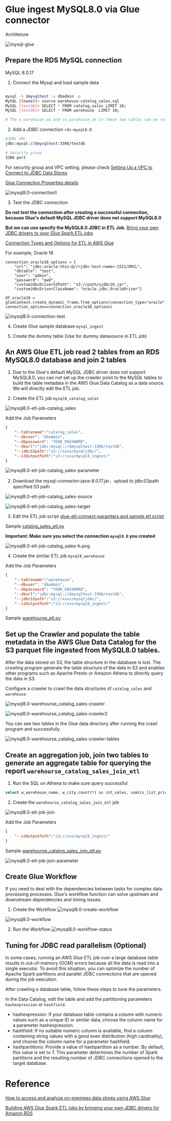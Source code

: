 # Glue ingest MySQL8.0 via Glue connector

Architeture

![mysql-glue](media/mysql-glue.png)

## Prepare the RDS MySQL connection
MySQL 8.0.17

1. Connect the Mysql and load sample data
```bash

mysql -h $mysqlhost -u dbadmin -p
MySQL [(none)]> source warehouse-catelog_sales.sql
MySQL [testdb]> SELECT * FROM catalog_sales LIMIT 10;
MySQL [testdb]> SELECT * FROM warehouse  LIMIT 10;

# The w_warehouse_sk and cs_warehouse_sk in these two tables can be related for subsequent data processing join.
```

2. Add a JDBC connection `rds-mysql8.0`
```bash
#JDBC URL
jdbc:mysql://$mysqlhost:3306/testdb

# Security group
3306 port
```
For security group and VPC setting, please check [Setting Up a VPC to Connect to JDBC Data Stores](https://docs.aws.amazon.com/glue/latest/dg/setup-vpc-for-glue-access.html)

[Glue Connection Properties details](https://docs.aws.amazon.com/glue/latest/dg/connection-defining.html#connection-properties-jdbc)

![mysql8.0-connection1](media/mysql8.0-connection1.png)

3. Test the JDBC connection

**Do not test the connection after creating a successful connection, because Glue's default MySQL JDBC driver does not support MySQL8.0**

**But we can use specify the MySQL8.0 JDBC in ETL Job**. [Bring your own JDBC drivers to your Glue Spark ETL jobs](https://aws.amazon.com/about-aws/whats-new/2019/11/aws-glue-now-enables-you-to-bring-your-own-jdbc-drivers-to-your-glue-spark-etl-jobs/)

[Connection Types and Options for ETL in AWS Glue ](https://docs.aws.amazon.com/glue/latest/dg/aws-glue-programming-etl-connect.html#aws-glue-programming-etl-connect-jdbc)

For example, Oracle 18

```
connection_oracle18_options = {
    "url": "jdbc:oracle:thin:@//<jdbc-host-name>:1521/ORCL",
    "dbtable": "test",
    "user": "admin",
    "password": "pwd",
    "customJdbcDriverS3Path": "s3://path/ojdbc10.jar",
    "customJdbcDriverClassName": "oracle.jdbc.OracleDriver"}

df_oracle18 = glueContext.create_dynamic_frame.from_options(connection_type="oracle",
connection_options=connection_oracle18_options)
```

![mysql8.0-connection-test](media/mysql8.0-connection-test.png)

4. Create Glue sample database `mysql_ingest`

5. Create the dummy table (Use for dummy datasource in ETL job)

## An AWS Glue ETL job read 2 tables from an RDS MySQL8.0 database and join 2 tables

1. Due to the Glue's default MySQL JDBC driver does not support MySQL8.0, you can not set up the crawler point to the MySQL tables to build the table metadata in the AWS Glue Data Catalog as a data source. We will directly edit the ETL job.

2. Create the ETL job `mysql8_catalog_sales`

![mysql8.0-etl-job-catalog_sales](media/mysql8.0-etl-job-catalog_sales.png)

Add the Job Parameters

```json
{
    "--tablename":"catalog_sales",
    "--dbuser": "dbadmin",
    "--dbpassword": "YOUR_PASSWORD",
    "--dburl":"jdbc:mysql://$mysqlhost:3306/testdb",
    "--jdbcS3path":"s3://xxxx/mysqljdbc/",
    "--s3OutputPath":"s3://xxx/mysql8_ingest/"
}
```

![mysql8.0-etl-job-catalog_sales-parameter](media/mysql8.0-etl-job-catalog_sales-parameter.png)

2. Download the mysql-connector-java-8.0.17.jar，upload to jdbcS3path specified S3 path

![mysql8.0-etl-job-catalog_sales-source](media/mysql8.0-etl-job-catalog_sales-source.png)

![mysql8.0-etl-job-catalog_sales-target](media/mysql8.0-etl-job-catalog_sales-target.png)

3. Edit the ETL job script
[glue-etl-connect-paramters and sample etl script](https://docs.aws.amazon.com/glue/latest/dg/aws-glue-programming-etl-connect.html)

Sample [catalog_sales_etl.py](scripts/catalog_sales_etl.py)

**Important: Make sure you select the connection `mysql8.0` you created**

![mysql8.0-etl-job-catalog_sales-h.png](media/mysql8.0-etl-job-catalog_sales-h.png)

4. Create the similar ETL job `mysql8_warehouse`

Add the Job Parameters

```json
{
    "--tablename":"warehouse",
    "--dbuser": "dbadmin",
    "--dbpassword": "YOUR_PASSWORD",
    "--dburl":"jdbc:mysql://$mysqlhost:3306/testdb",
    "--jdbcS3path":"s3://xxxx/mysqljdbc/",
    "--s3OutputPath":"s3://xxx/mysql8_ingest/"
}
```

Sample [warehourse_etl.py](scripts/warehourse_etl.py)

## Set up the Crawler and populate the table metadata in the AWS Glue Data Catalog for the S3 parquet file ingested from MySQL8.0 tables. 

After the data stored on S3, the table structure in the database is lost. The crawling program generate the table structure of the data in S3 and enables other programs such as Apache Presto or Amazon Athena to directly query the data in S3. 

Configure a crawler to crawl the data structures of `catalog_sales` and `warehouse`.

![mysql8.0-warehourse_catalog_sales-crawler](media/mysql8.0-warehourse_catalog_sales-crawler.png)

![mysql8.0-warehourse_catalog_sales-crawler2](media/mysql8.0-warehourse_catalog_sales-crawler2.png)

You can see two tables in the Glue data directory after running the crawl program and successfully

![mysql8.0-warehourse_catalog_sales-crawler-tables](media/mysql8.0-warehourse_catalog_sales-crawler-tables.png)

## Create an aggregation job, join two tables to generate an aggregate table for querying the report `warehourse_catalog_sales_join_etl`

1. Run the SQL on Athena to make sure query successful
```bash
select w_warehouse_name, w_city,count(*) as cnt_sales, sum(cs_list_price) as total_revenue,sum(cs_net_profit_double) as total_net_profit,sum(cs_wholesale_cost) as total_cost from mysql_ingest.catalog_sales join mysql_ingest.warehouse on cs_warehouse_sk = w_warehouse_sk group by w_warehouse_name, w_city
```

2. Create the `warehourse_catalog_sales_join_etl` job

![mysql8.0-etl-job-join](media/mysql8.0-etl-job-join.png)

Add the Job Parameters

```json
{
    "--s3OutputPath":"s3://xxx/mysql8_ingest/"
}
```

Sample [warehourse_catalog_sales_join_etl.py](scripts/warehourse_catalog_sales_join_etl.py)

![mysql8.0-etl-job-join-parameter](media/mysql8.0-etl-job-join-parameter.png)

## Create Glue Workflow

If you need to deal with the dependencies between tasks for complex data processing processes. Glue's workflow function can solve upstream and downstream dependencies and timing issues.

1. Create the Workflow
![mysql8.0-create-workflow](media/mysql8.0-create-workflow.png)

![mysql8.0-workflow](media/mysql8.0-workflow.png)

2. Run the Workflow
![mysql8.0-workflow-status](media/mysql8.0-workflow-status.png)

## Tuning for JDBC read parallelism (Optional)

In some cases, running an AWS Glue ETL job over a large database table results in out-of-memory (OOM) errors because all the data is read into a single executor. To avoid this situation, you can optimize the number of Apache Spark partitions and parallel JDBC connections that are opened during the job execution.

After crawling a database table, follow these steps to tune the parameters.

In the Data Catalog, edit the table and add the partitioning parameters `hashexpression` or `hashfield`. 

- hashexpression: If your database table contains a column with numeric values such as a unique ID or similar data, choose the column name for a parameter hashexpression. 
- hashfield: If no suitable numeric column is available, find a column containing string values with a good even distribution (high cardinality), and choose the column name for a parameter hashfield.
- hashpartitions: Provide a value of hashpartition as a number. By default, this value is set to 7. This parameter determines the number of Spark partitions and the resulting number of JDBC connections opened to the target database.


# Reference
[How to access and analyze on-premises data stores using AWS Glue](https://aws.amazon.com/cn/blogs/china/quickly-build-an-aws-glue-based-extracting-cross-region-mysql-8-data-pipeline/)


[Building AWS Glue Spark ETL jobs by bringing your own JDBC drivers for Amazon RDS](https://aws.amazon.com/cn/blogs/big-data/building-aws-glue-spark-etl-jobs-by-bringing-your-own-jdbc-drivers-for-amazon-rds/)